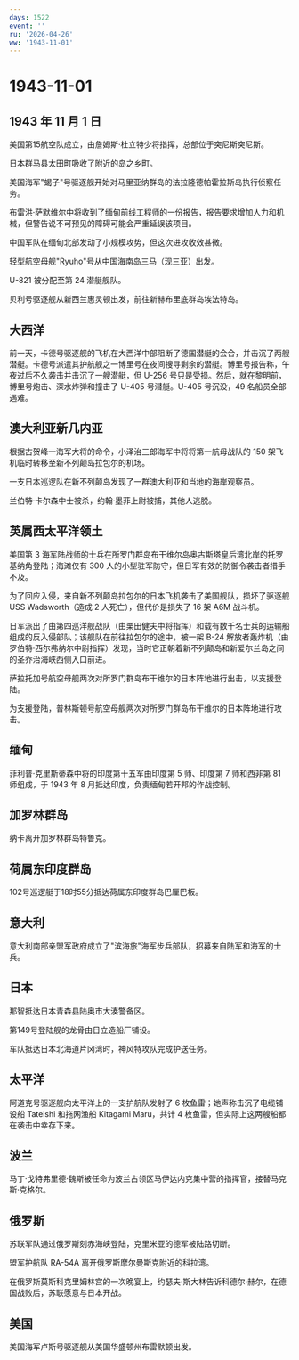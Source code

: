 ```yaml
---
days: 1522
event: ''
ru: '2026-04-26'
ww: '1943-11-01'
---
```


# 1943-11-01

## 1943 年 11 月 1 日

美国第15航空队成立，由詹姆斯·杜立特少将指挥，总部位于突尼斯突尼斯。

日本群马县太田町吸收了附近的岛之乡町。

美国海军"蝎子"号驱逐舰开始对马里亚纳群岛的法拉隆德帕霍拉斯岛执行侦察任务。

布雷洪·萨默维尔中将收到了缅甸前线工程师的一份报告，报告要求增加人力和机械，但警告说不可预见的障碍可能会严重延误该项目。

中国军队在缅甸北部发动了小规模攻势，但这次进攻收效甚微。

轻型航空母舰"Ryuho"号从中国海南岛三马（现三亚）出发。

U-821 被分配至第 24 潜艇舰队。

贝利号驱逐舰从新西兰惠灵顿出发，前往新赫布里底群岛埃法特岛。

## 大西洋

前一天，卡德号驱逐舰的飞机在大西洋中部阻断了德国潜艇的会合，并击沉了两艘潜艇。卡德号派遣其护航舰之一博里号在夜间搜寻剩余的潜艇。博里号报告称，午夜过后不久袭击并击沉了一艘潜艇，但
U-256 号只是受损。然后，就在黎明前，博里号炮击、深水炸弹和撞击了 U-405
号潜艇。U-405 号沉没，49 名船员全部遇难。

## 澳大利亚新几内亚

根据古贺峰一海军大将的命令，小泽治三郎海军中将将第一航母战队的 150
架飞机临时转移至新不列颠岛拉包尔的机场。

一支日本巡逻队在新不列颠岛发现了一群澳大利亚和当地的海岸观察员。

兰伯特·卡尔森中士被杀，约翰·墨菲上尉被捕，其他人逃脱。

## 英属西太平洋领土

美国第 3
海军陆战师的士兵在所罗门群岛布干维尔岛奥古斯塔皇后湾北岸的托罗基纳角登陆；海滩仅有
300 人的小型驻军防守，但日军有效的防御令袭击者措手不及。

为了回应入侵，来自新不列颠岛拉包尔的日本飞机袭击了美国舰队，损坏了驱逐舰
USS Wadsworth（造成 2 人死亡），但代价是损失了 16 架 A6M 战斗机。

日军派出了由第四巡洋舰战队（由栗田健夫中将指挥）和载有数千名士兵的运输船组成的反入侵部队；该舰队在前往拉包尔的途中，被一架
B-24
解放者轰炸机（由罗伯特·西尔弗纳尔中尉指挥）发现，当时它正朝着新不列颠岛和新爱尔兰岛之间的圣乔治海峡西侧入口前进。

萨拉托加号航空母舰两次对所罗门群岛布干维尔的日本阵地进行出击，以支援登陆。

为支援登陆，普林斯顿号航空母舰两次对所罗门群岛布干维尔的日本阵地进行攻击。

## 缅甸

菲利普·克里斯蒂森中将的印度第十五军由印度第 5 师、印度第 7 师和西非第 81
师组成，于 1943 年 8 月抵达印度，负责缅甸若开邦的作战控制。

## 加罗林群岛

纳卡离开加罗林群岛特鲁克。

## 荷属东印度群岛

102号巡逻艇于18时55分抵达荷属东印度群岛巴厘巴板。

## 意大利

意大利南部亲盟军政府成立了"滨海旅"海军步兵部队，招募来自陆军和海军的士兵。

## 日本

那智抵达日本青森县陆奥市大湊警备区。

第149号登陆舰的龙骨由日立造船厂铺设。

车队抵达日本北海道片冈湾时，神风特攻队完成护送任务。

## 太平洋

阿道克号驱逐舰向太平洋上的一支护航队发射了 6
枚鱼雷；她声称击沉了电缆铺设船 Tateishi 和拖网渔船 Kitagami Maru，共计 4
枚鱼雷，但实际上这两艘船都在袭击中幸存下来。

## 波兰

马丁·戈特弗里德·魏斯被任命为波兰占领区马伊达内克集中营的指挥官，接替马克斯·克格尔。

## 俄罗斯

苏联军队通过俄罗斯刻赤海峡登陆，克里米亚的德军被陆路切断。

盟军护航队 RA-54A 离开俄罗斯摩尔曼斯克附近的科拉湾。

在俄罗斯莫斯科克里姆林宫的一次晚宴上，约瑟夫·斯大林告诉科德尔·赫尔，在德国战败后，苏联愿意与日本开战。

## 美国

美国海军卢斯号驱逐舰从美国华盛顿州布雷默顿出发。
